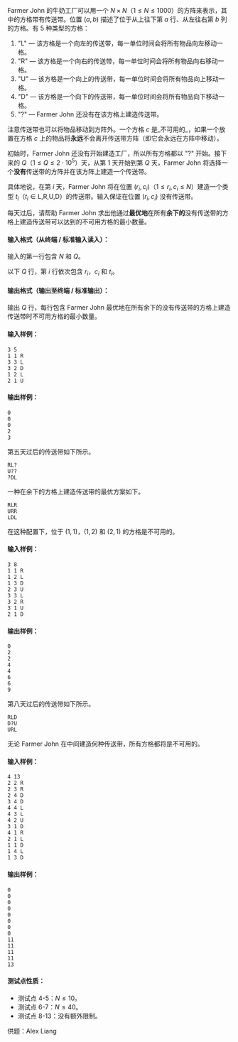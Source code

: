 Farmer John 的牛奶工厂可以用一个 $N \times N$（$1 \le N \le 1000$）的方阵来表示，其中的方格带有传送带。位置 $(a, b)$ 描述了位于从上往下第 $a$ 行、从左往右第 $b$ 列的方格。有 $5$ 种类型的方格：

1.  "L" — 该方格是一个向左的传送带，每一单位时间会将所有物品向左移动一格。
2.  "R" — 该方格是一个向右的传送带，每一单位时间会将所有物品向右移动一格。
3.  "U" — 该方格是一个向上的传送带，每一单位时间会将所有物品向上移动一格。
4.  "D" — 该方格是一个向下的传送带，每一单位时间会将所有物品向下移动一格。
5.  "?" — Farmer John 还没有在该方格上建造传送带。

注意传送带也可以将物品移动到方阵外。一个方格 $c$ 是_不可用的_，如果一个放置在方格 $c$ 上的物品将**永远**不会离开传送带方阵（即它会永远在方阵中移动）。

初始时，Farmer John 还没有开始建造工厂，所以所有方格都以 "?" 开始。接下来的 $Q$（$1 \le Q \le 2 \cdot 10^5$）天，从第 $1$ 天开始到第 $Q$ 天，Farmer John 将选择一个**没有**传送带的方阵并在该方阵上建造一个传送带。

具体地说，在第 $i$ 天，Farmer John 将在位置 $(r_i, c_i)$（$1 \le r_i,c_i \le N$）建造一个类型 $t_i$（$t_i \in {\text{{L,R,U,D}}}$）的传送带。输入保证在位置 $(r_i, c_i)$ 没有传送带。

每天过后，请帮助 Farmer John 求出他通过**最优地**在所有**余下的**没有传送带的方格上建造传送带可以达到的不可用方格的最小数量。

#### 输入格式（从终端 / 标准输入读入）：

输入的第一行包含 $N$ 和 $Q$。

以下 $Q$ 行，第 $i$ 行依次包含 $r_i$，$c_i$ 和 $t_i$。

#### 输出格式（输出至终端 / 标准输出）：

输出 $Q$ 行，每行包含 Farmer John 最优地在所有余下的没有传送带的方格上建造传送带时不可用方格的最小数量。

#### 输入样例：

```
3 5
1 1 R
3 3 L
3 2 D
1 2 L
2 1 U
```

#### 输出样例：

```
0
0
0
2
3
```

第五天过后的传送带如下所示。

```
RL?
U??
?DL
```

一种在余下的方格上建造传送带的最优方案如下。

```
RLR
URR
LDL
```

在这种配置下，位于 $(1, 1)$，$(1, 2)$ 和 $(2, 1)$ 的方格是不可用的。

#### 输入样例：

```
3 8
1 1 R
1 2 L
1 3 D
2 3 U
3 3 L
3 2 R
3 1 U
2 1 D
```

#### 输出样例：

```
0
2
2
4
4
6
6
9
```

第八天过后的传送带如下所示。

```
RLD
D?U
URL
```

无论 Farmer John 在中间建造何种传送带，所有方格都将是不可用的。

#### 输入样例：

```
4 13
2 2 R
2 3 R
2 4 D
3 4 D
4 4 L
4 3 L
4 2 U
3 1 D
4 1 R
2 1 L
1 1 D
1 4 L
1 3 D
```

#### 输出样例：

```
0
0
0
0
0
0
0
0
11
11
11
11
13
```

#### 测试点性质：

* 测试点 4-5：$N \le 10$。
* 测试点 6-7：$N \le 40$。
* 测试点 8-13：没有额外限制。

供题：Alex Liang